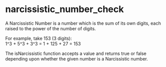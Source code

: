 # narcissistic_number_check

A Narcissistic Number is a number which is the sum of its own digits, each raised to the power of the number of digits.

For example, take 153 (3 digits):  
1^3 + 5^3 + 3^3 = 1 + 125 + 27 = 153

The isNarcissistic function accepts a value and returns true or false depending upon whether the given number is a Narcissistic number.
